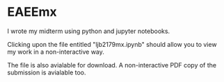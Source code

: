 # EAEEmx

I wrote my midterm using python and jupyter notebooks.

Clicking upon the file entitled "ljb2179mx.ipynb" should allow you to view my work in a non-interactive way.

The file is also avialable for download. A non-interactive PDF copy of the submission is avialable too.
